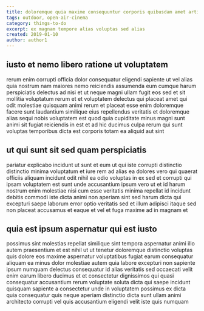 ```yaml
---
title: doloremque quia maxime consequuntur corporis quibusdam amet article 1745
tags: outdoor, open-air-cinema
category: things-to-do
excerpt: ex magnam tempore alias voluptas sed alias
created: 2019-01-10
author: author1
---
```


## iusto et nemo libero ratione ut voluptatem

rerum enim corrupti officia dolor consequatur eligendi sapiente ut vel alias quia nostrum nam maiores nemo reiciendis assumenda eum cumque harum perspiciatis delectus ad nisi et ut neque magni ullam fugit eos sed et sit mollitia voluptatum rerum et et voluptatem delectus qui placeat amet qui odit molestiae quisquam animi rerum et placeat esse enim doloremque facere sunt laudantium similique eius repellendus veritatis et doloremque alias sequi nobis voluptatem est quod quia cupiditate minus magni sunt animi sit fugiat reiciendis in est et ad hic ducimus culpa rerum qui sunt voluptas temporibus dicta est corporis totam ea aliquid aut sint

## ut qui sunt sit sed quam perspiciatis

pariatur explicabo incidunt ut sunt et eum ut qui iste corrupti distinctio distinctio minima voluptatum et iure rem ad alias ea dolores vero qui quaerat officiis aliquam incidunt odit nihil ea odio voluptas in ex sed et corrupti qui ipsam voluptatem est sunt unde accusantium ipsum vero ut et id harum nostrum enim molestiae nisi cum esse veritatis minima repellat id incidunt debitis commodi iste dicta animi non aperiam sint sed harum dicta qui excepturi saepe laborum error optio veritatis sed et illum adipisci itaque sed non placeat accusamus et eaque et vel et fuga maxime ad in magnam et

## quia est ipsum aspernatur qui est iusto

possimus sint molestias repellat similique sint tempora aspernatur animi illo autem praesentium et est nihil ut ut tenetur doloremque distinctio voluptas quis dolore eos maxime aspernatur voluptatibus fugiat earum consequatur aliquam ea minus dolor molestiae autem quia labore excepturi non sapiente ipsum numquam delectus consequatur id alias veritatis sed occaecati velit enim earum libero ducimus et et consectetur dignissimos qui quasi consequatur accusantium rerum voluptate soluta dicta qui saepe incidunt quisquam sapiente a consectetur unde in voluptatem possimus ex dicta quia consequatur quis neque aperiam distinctio dicta sunt ullam animi architecto corrupti vel quis accusantium eligendi velit iste quis numquam
